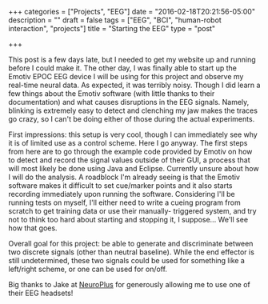 +++
categories = ["Projects", "EEG"]
date = "2016-02-18T20:21:56-05:00"
description = ""
draft = false
tags = ["EEG", "BCI", "human-robot interaction", "projects"]
title = "Starting the EEG"
type = "post"

+++

This post is a few days late, but I needed to get my website up and running before I could make it. The other day, I 
was finally able to start up the Emotiv EPOC EEG device I will be using for this project and observe my real-time neural
data. As expected, it was terribly noisy. Though I did learn a few things about the Emotiv software (with little thanks
to their documentation) and what causes disruptions in the EEG signals. Namely, blinking is extremely easy to detect
and clenching my jaw makes the traces go crazy, so I can't be doing either of those during the actual experiments.

First impressions: this setup is very cool, though I can immediately see why it is of limited use as a control scheme. 
Here I go anyway. The first steps from here are to go through the example code provided by Emotiv on how to detect and 
record the signal values outside of their GUI, a process that will most likely be done using Java and Eclipse. Currently 
unsure about how I will do the analysis. A roadblock I'm already seeing is that the Emotiv software makes it difficult
to set cue/marker points and it also starts recording immediately upon running the software. Considering I'll be running
tests on myself, I'll either need to write a cueing program from scratch to get training data or use their manually-
triggered system, and try not to think too hard about starting and stopping it, I suppose... We'll see how that goes.

Overall goal for this project: be able to generate and discriminate between two discrete signals (other than neutral 
baseline). While the end effector is still undetermined, these two signals could be used for something like a left/right
scheme, or one can be used for on/off.

Big thanks to Jake at [NeuroPlus](http://www.neuropl.us/) for generously allowing me to use one of their EEG headsets!